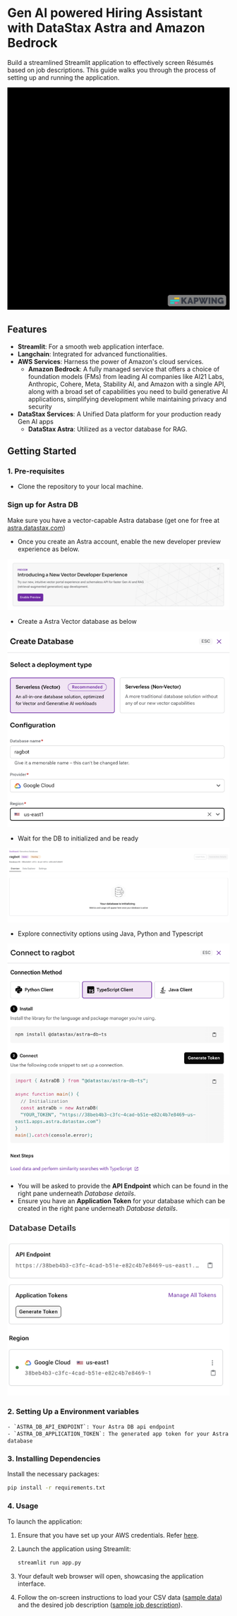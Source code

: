 # **Gen AI powered Hiring Assistant with DataStax Astra and Amazon Bedrock** 

Build a streamlined Streamlit application to effectively screen Résumés based on job descriptions. This guide walks you through the process of setting up and running the application.

![Preview](./images/hiringassistant.gif)

## **Features** 

- **Streamlit**: For a smooth web application interface.
- **Langchain**: Integrated for advanced functionalities.
- **AWS Services**: Harness the power of Amazon's cloud services.
    - **Amazon Bedrock**: A fully managed service that offers a choice of foundation models (FMs) from leading AI companies like AI21 Labs, Anthropic, Cohere, Meta, Stability AI, and Amazon with a single API, along with a broad set of capabilities you need to build generative AI applications, simplifying development while maintaining privacy and security
- **DataStax Services**: A Unified Data platform for your production ready Gen AI apps
    - **DataStax Astra**: Utilized as a vector database for RAG.

## **Getting Started** 

### **1. Pre-requisites** 

- Clone the repository to your local machine.

### Sign up for Astra DB

Make sure you have a vector-capable Astra database (get one for free at [astra.datastax.com](https://astra.datastax.com/register))

- Once you create an Astra account, enable the new developer preview experience as below.

![codespace](./images/enablepreview.png)


- Create a Astra Vector database as below


![codespace](./images/createdb2.png)


- Wait for the DB to initialized and be ready


![codespace](./images/dbinitial.png)


- Explore connectivity options using Java, Python and Typescript


![codespace](./images/dbconnections.png)


- You will be asked to provide the **API Endpoint** which can be found in the right pane underneath *Database details*.
- Ensure you have an **Application Token** for your database which can be created in the right pane underneath *Database details*.

![codespace](./images/dbdetails.png)


### **2. Setting Up a Environment variables** 

    - `ASTRA_DB_API_ENDPOINT`: Your Astra DB api endpoint
    - `ASTRA_DB_APPLICATION_TOKEN`: The generated app token for your Astra database

### **3. Installing Dependencies**

Install the necessary packages:

```bash
pip install -r requirements.txt
```


### **4. Usage**

To launch the application:

1. Ensure that you have set up your AWS credentials. Refer [here](https://boto3.amazonaws.com/v1/documentation/api/1.20.41/guide/quickstart.html#configuration).


3. Launch the application using Streamlit:
   ```bash
   streamlit run app.py
   ```

4. Your default web browser will open, showcasing the application interface.

5. Follow the on-screen instructions to load your CSV data ([sample data](https://d1nd1o4zkls5mq.cloudfront.net/sample_resumes.zip)) and the desired job description ([sample job description](https://d1nd1o4zkls5mq.cloudfront.net/sample_job_description.txt)).